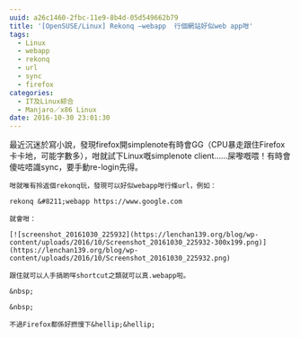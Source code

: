```yaml
---
uuid: a26c1460-2fbc-11e9-8b4d-05d549662b79
title: '[OpenSUSE/Linux] Rekonq –webapp  行個網站好似web app咁'
tags:
  - Linux
  - webapp
  - rekonq
  - url
  - sync
  - firefox
categories:
  - IT及Linux綜合
  - Manjaro／x86 Linux
date: 2016-10-30 23:01:30
---
```


最近沉迷於寫小說，發現firefox開simplenote有時會GG（CPU暴走跟住Firefox卡卡地，可能字數多），咁就試下Linux嘅simplenote client&hellip;&hellip;屎嚟嘅喂！有時會傻咗唔識sync，要手動re-login先得。

	咁就唯有拎返個rekonq玩，發現可以好似webapp咁行條url，例如：

	rekonq &#8211;webapp https://www.google.com

	就會咁：

	[![screenshot_20161030_225932](https://lenchan139.org/blog/wp-content/uploads/2016/10/Screenshot_20161030_225932-300x199.png)](https://lenchan139.org/blog/wp-content/uploads/2016/10/Screenshot_20161030_225932.png)

	跟住就可以人手搞啲咩shortcut之類就可以真.webapp啦。

	&nbsp;

	&nbsp;

	不過Firefox都係好撚慢下&hellip;&hellip;
